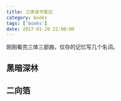 ```yaml
---
title: 三体读书笔记
category: books
tags: ['books']
date: 2017-01-20 22:00:00
---
```


刚刚看完三体三部曲，仅存的记忆写几个名词。

## 黑暗深林

## 二向箔


